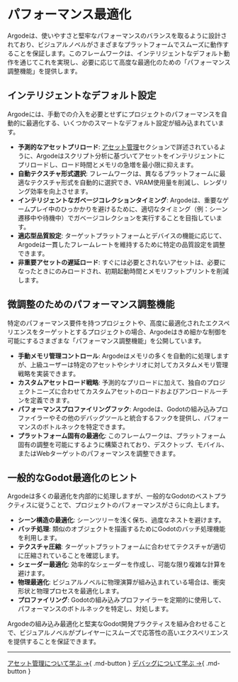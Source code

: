 # パフォーマンス最適化

Argodeは、使いやすさと堅牢なパフォーマンスのバランスを取るように設計されており、ビジュアルノベルがさまざまなプラットフォームでスムーズに動作することを保証します。このフレームワークは、インテリジェントなデフォルト動作を通じてこれを実現し、必要に応じて高度な最適化のための「パフォーマンス調整機能」を提供します。

## インテリジェントなデフォルト設定

Argodeには、手動での介入を必要とせずにプロジェクトのパフォーマンスを自動的に最適化する、いくつかのスマートなデフォルト設定が組み込まれています。

*   **予測的なアセットプリロード**: [アセット管理](asset-management.md)セクションで詳述されているように、Argodeはスクリプト分析に基づいてアセットをインテリジェントにプリロードし、ロード時間とメモリの急増を最小限に抑えます。
*   **自動テクスチャ形式選択**: フレームワークは、異なるプラットフォームに最適なテクスチャ形式を自動的に選択でき、VRAM使用量を削減し、レンダリング効率を向上させます。
*   **インテリジェントなガベージコレクションタイミング**: Argodeは、重要なゲームプレイ中のひっかかりを避けるために、適切なタイミング（例：シーン遷移中や待機中）でガベージコレクションを実行することを目指しています。
*   **適応型品質設定**: ターゲットプラットフォームとデバイスの機能に応じて、Argodeは一貫したフレームレートを維持するために特定の品質設定を調整できます。
*   **非重要アセットの遅延ロード**: すぐには必要とされないアセットは、必要になったときにのみロードされ、初期起動時間とメモリフットプリントを削減します。

## 微調整のためのパフォーマンス調整機能

特定のパフォーマンス要件を持つプロジェクトや、高度に最適化されたエクスペリエンスをターゲットとするプロジェクトの場合、Argodeはきめ細かな制御を可能にするさまざまな「パフォーマンス調整機能」を公開しています。

*   **手動メモリ管理コントロール**: Argodeはメモリの多くを自動的に処理しますが、上級ユーザーは特定のアセットやシナリオに対してカスタムメモリ管理戦略を実装できます。
*   **カスタムアセットロード戦略**: 予測的なプリロードに加えて、独自のプロジェクトニーズに合わせてカスタムアセットのロードおよびアンロードルーチンを定義できます。
*   **パフォーマンスプロファイリングフック**: Argodeは、Godotの組み込みプロファイラーやその他のデバッグツールと統合するフックを提供し、パフォーマンスのボトルネックを特定できます。
*   **プラットフォーム固有の最適化**: このフレームワークは、プラットフォーム固有の調整を可能にするように構築されており、デスクトップ、モバイル、またはWebターゲットのパフォーマンスを調整できます。

## 一般的なGodot最適化のヒント

Argodeは多くの最適化を内部的に処理しますが、一般的なGodotのベストプラクティスに従うことで、プロジェクトのパフォーマンスがさらに向上します。

*   **シーン構造の最適化**: シーンツリーを浅く保ち、過度なネストを避けます。
*   **バッチ処理**: 類似のオブジェクトを描画するためにGodotのバッチ処理機能を利用します。
*   **テクスチャ圧縮**: ターゲットプラットフォームに合わせてテクスチャが適切に圧縮されていることを確認します。
*   **シェーダー最適化**: 効率的なシェーダーを作成し、可能な限り複雑な計算を避けます。
*   **物理最適化**: ビジュアルノベルに物理演算が組み込まれている場合は、衝突形状と物理プロセスを最適化します。
*   **プロファイリング**: Godotの組み込みプロファイラーを定期的に使用して、パフォーマンスのボトルネックを特定し、対処します。

Argodeの組み込み最適化と堅実なGodot開発プラクティスを組み合わせることで、ビジュアルノベルがプレイヤーにスムーズで応答性の高いエクスペリエンスを提供することを保証できます。

---

[アセット管理について学ぶ →](asset-management.md){ .md-button }
[デバッグについて学ぶ →](debugging.md){ .md-button }